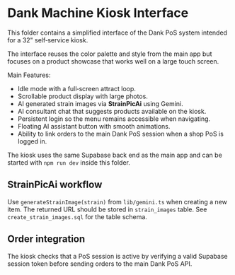 # Dank Machine Kiosk Interface

This folder contains a simplified interface of the Dank PoS system intended for a
32" self‑service kiosk.

The interface reuses the color palette and style from the main app but focuses on
a product showcase that works well on a large touch screen.

Main Features:

- Idle mode with a full‑screen attract loop.
- Scrollable product display with large photos.
- AI generated strain images via **StrainPicAi** using Gemini.
- AI consultant chat that suggests products available on the kiosk.
- Persistent login so the menu remains accessible when navigating.
- Floating AI assistant button with smooth animations.
- Ability to link orders to the main Dank PoS session when a shop PoS is logged in.

The kiosk uses the same Supabase back end as the main app and can be started with
`npm run dev` inside this folder.


## StrainPicAi workflow
Use `generateStrainImage(strain)` from `lib/gemini.ts` when creating a new item.
The returned URL should be stored in `strain_images` table. See
`create_strain_images.sql` for the table schema.

## Order integration
The kiosk checks that a PoS session is active by verifying a valid Supabase
session token before sending orders to the main Dank PoS API.
